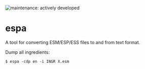 ![maintenance: actively developed](https://img.shields.io/badge/maintenance-actively--developed-brightgreen.svg)

# espa

A tool for converting ESM/ESP/ESS files to and from text format.

Dump all ingredients:
```shell
$ espa -cdp en -i INGR X.esm
```

